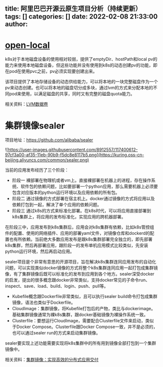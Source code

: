 title: 阿里巴巴开源云原生项目分析（持续更新）
tags: []
categories: []
date: 2022-02-08 21:33:00
author:
---
# [open-local](https://github.com/alibaba/open-local)
k8s对于本地磁盘设备的使用相对较弱，提供了emptyDir、hostPath和local pv的能力来使用本地磁盘设备，但这些功能并没有使用到k8s的动态创建pv的功能，即在pod在使用pvc之前，pv必须实现要创建出来。

该项目提供了本地存储设备的动态供给能力，可以将本地的一块完整磁盘作为一个pv来动态创建。也可以将本地的磁盘切分成多块，通过lvm的方式来分配本地的不同pod来使用，以满足磁盘的共享，同时又有完整的磁盘quota能力。

相关资料：[LVM数据卷](https://help.aliyun.com/document_detail/178476.html)


# 集群镜像sealer
项目地址：https://github.com/alibaba/sealer

![https://user-images.githubusercontent.com/8912557/117400612-97cf3a00-af35-11eb-90b9-f5dc8e8117b5.png](https://kuring.oss-cn-beijing.aliyuncs.com/common/sealer.png)

当前的应用发布经历了三个阶段：
- 阶段一 裸部署在物理机或者vm上。直接裸部署在机器上的进程，存在操作系统、软件包的依赖问题，比如要部署一个python应用，那么需要机器上必须要包含对应版本的python运行环境以及应用依赖的所有包。
- 阶段二 通过镜像的方式部署在宿主机上。docker通过镜像的方式将应用以及依赖打包到一起，解决了单个应用的依赖问题。
- 阶段三 通过k8s的方式来标准化部署。在k8s时代，可以将应用直接部署到k8s集群上，将应用的发布标准化，实现应用的跨机器部署。

在阶段三中，应用发布到k8s集群后，应用会对k8s集群有依赖，比如k8s管控组件的配置、使用的网络插件、应用的部署yaml文件，对镜像仓库和dockerd的配置也有所依赖。当前绝大多数应用发布是跟k8s集群部署完全独立的，即先部署k8s集群，然后再部署应用，跟阶段一的发布单机应用模式比较类似，先安装python运行环境，然后再启动应用。

sealer项目是个非常有意思的开源项目，旨在解决k8s集群连同应用发布的自动化问题，可以实现类似docker镜像的方式将整个k8s集群连同应用一起打包成集群镜像，有了集群镜像后既可以标准化的发布到应用到各个地方。sealer深受docker的启发，提出的很多概念跟docker非常类似，支持docker常见的子命令run、inspect、save、load、build、login、push、pull等。

- Kubefile概念跟Dockerfile非常类似，且可以执行sealer build命令打包成集群镜像，语法也类似于Dockerfile。
- CloudImage：集群镜像，将Kubefile打包后的产物，类比与dockerimage。基础集群镜像通常为裸k8s集群，跟docker基础镜像为裸操作系统一致。
- Clusterfile：要想运行CloudImage，需要配合Clusterfile文件来启动，类似于Docker Compose。Clusterfile跟Docker Compose一致，并不是必须的，也可以通过sealer run的方式来启动集群镜像。

sealer要实现上述功能需要实现将k8s集群中的所有用到镜像全部打包到一个集群镜像中。

相关资料：[集群镜像：实现高效的分布式应用交付](https://mp.weixin.qq.com/s/0SBslzaMWtqn9H8Q57urNA)